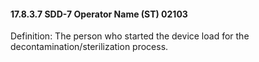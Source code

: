 #### 17.8.3.7 SDD-7 Operator Name (ST) 02103

Definition: The person who started the device load for the decontamination/sterilization process.
